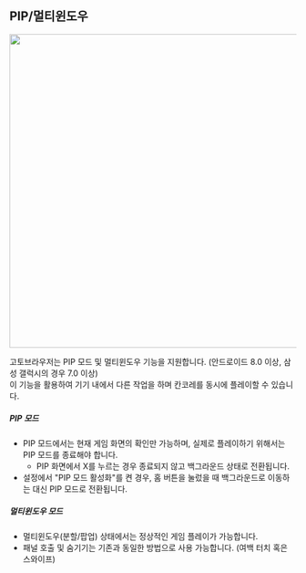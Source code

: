 ## PIP/멀티윈도우

<img src="https://gotobrowser-docs.s3.ap-northeast-1.amazonaws.com/ko/pip_multiwindow.png"  width="550" style="max-width: 100%;" class="mb-3"/>

고토브라우저는 PIP 모드 및 멀티윈도우 기능을 지원합니다. (안드로이드 8.0 이상, 삼성 갤럭시의 경우 7.0 이상)  
이 기능을 활용하여 기기 내에서 다른 작업을 하며 칸코레를 동시에 플레이할 수 있습니다.

##### PIP 모드
- PIP 모드에서는 현재 게임 화면의 확인만 가능하며, 실제로 플레이하기 위해서는 PIP 모드를 종료해야 합니다.
  - PIP 화면에서 X를 누르는 경우 종료되지 않고 백그라운드 상태로 전환됩니다.
- 설정에서 "PIP 모드 활성화"를 켠 경우, 홈 버튼을 눌렀을 때 백그라운드로 이동하는 대신 PIP 모드로 전환됩니다.

##### 멀티윈도우 모드
- 멀티윈도우(분할/팝업) 상태에서는 정상적인 게임 플레이가 가능합니다.
- 패널 호출 및 숨기기는 <span class="link" data-move="browserui">기존과 동일한 방법</span>으로 사용 가능합니다. (여백 터치 혹은 스와이프)